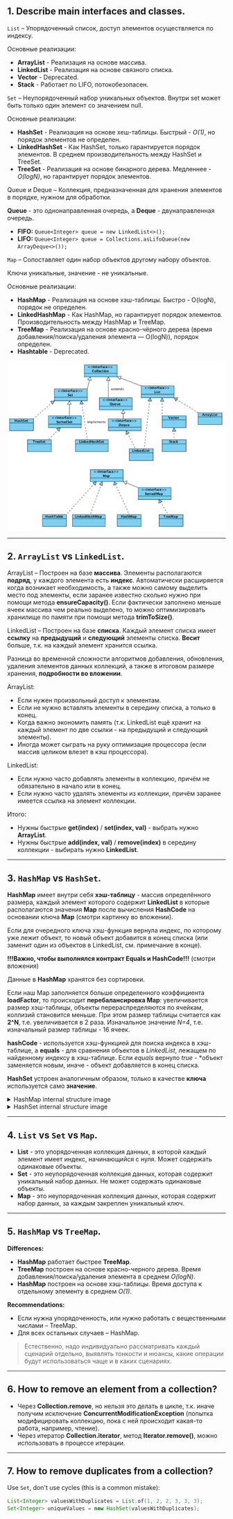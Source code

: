 ## 1. Describe main interfaces and classes.

`List` – Упорядоченный список, доступ элементов осуществляется по индексу.

Основные реализации:
- **ArrayList** - Реализация на основе массива.
- **LinkedList** - Реализация на основе связного списка.
- **Vector** - Deprecated. 
- **Stack** - Работает по LIFO, потокобезопасен.

`Set` – Неупорядоченный набор уникальных объектов. Внутри set может быть только один элемент со значением null.

Основные реализации:
- **HashSet** - Реализация на основе хеш-таблицы. Быстрый - *O(1)*, но порядок элементов не определен.
- **LinkedHashSet** - Как HashSet, только гарантируется порядок элементов. В среднем производительность между HashSet и TreeSet.
- **TreeSet** - Реализация на основе бинарного дерева. Медленнее - *O(logN)*, но гарантирует порядок элементов.

Queue и Deque – Коллекция, предназначенная для хранения элементов в порядке, нужном для обработки.

**Queue** - это однонаправленная очередь, а **Deque** - двунаправленная очередь.
- **FIFO:** ```Queue<Integer> queue = new LinkedList<>();```
- **LIFO:** ```Queue<Integer> queue = Collections.asLifoQueue(new ArrayDeque<>());```

`Map` – Сопоставляет один набор объектов другому набору объектов.

Ключи уникальные, значение - не уникальные.

Основные реализации:
- **HashMap** - Реализация на основе хэш-таблицы. Быстро - O(logN), порядок не определен.
- **LinkedHashMap** - Как HashMap, но гарантирует порядок элементов. Производительность между HashMap и TreeMap.
- **TreeMap** - Реализация на основе красно-чёрного дерева (время добавления/поиска/удаления элемента — O(logN)), порядок определен.
- **Hashtable** - Deprecated.

![](/resources/data/blog/java-collections-questions/collection-classes.png)

--------------------

## 2. `ArrayList` vs `LinkedList`.

ArrayList – Построен на базе **массива**.
Элементы располагаются **подряд**, у каждого элемента есть **индекс**.
Автоматически расширяется когда возникает необходимость, а также можно самому выделить место под элементы, если заранее известно сколько нужно при помощи метода **ensureCapacity()**.
Если фактически заполнено меньше ячеек массива чем реально выделено, то можно оптимизировать хранилище по памяти при помощи метода **trimToSize()**.

LinkedList – Построен на базе **списка**.
Каждый элемент списка имеет **ссылку** на **предыдущий** и **следующий** элементы списка.
**Весит** больше, т.к. на каждый элемент хранится ссылка.

Разница во временной сложности алгоритмов добавления, обновления, удаления элементов данных коллекций, а также в итоговом размере хранения, **подробности во вложении**.

ArrayList:
- Если нужен произвольный доступ к элементам.
- Если не нужно вставлять элементы в середину списка, а только в конец.
- Когда важно экономить память (т.к. LinkedList ещё хранит на каждый элемент по две ссылки - на предыдущий и следующий элементы).
- Иногда может сыграть на руку оптимизация процессора (если массив целиком влезет в кэш процессора).

LinkedList:
- Если нужно часто добавлять элементы в коллекцию, причём не обязательно в начало или в конец.
- Если нужно часто удалять элементы из коллекции, причём заранее имеется ссылка на элемент коллекции.

Итого:
- Нужны быстрые **get(index)** / **set(index, val)** - выбрать нужно **ArrayList**.
- Нужны быстрые **add(index, val)** / **remove(index)** в середину коллекции - выбирать нужно **LinkedList**.

--------------------

## 3. `HashMap` vs `HashSet`.

**HashMap** имеет внутри себя **хэш-таблицу** - массив определённого размера, каждый элемент которого содержит **LinkedList** в которые располагаются значения **Map** после вычисления **HashCode** на основании ключа **Map** (смотри картинку во вложении).

Если для очередного ключа хэш-функция вернула индекс, по которому уже лежит объект, то новый объект добавится в конец списка (или заменит один из объектов в LinkedList, см. примечание в конце).

**!!!Важно, чтобы выполнялся контракт Equals и HashCode!!!** (смотри вложения)

Данные в **HashMap** хранятся без сортировки.

Если наш Map заполняется больше определенного коэффициента **loadFactor**, то происходит **перебалансировка Map**: увеличивается размер хэш-таблицы, объекты перераспределяются по ячейкам, коллизий становится меньше. При этом размер таблицы считается как **2^N**, т.е. увеличивается в 2 раза. Изначальное значение *N=4*, т.е. изначальный размер таблицы - 16 ячеек.

**hashCode** - используется хэш-функцией для поиска индекса в хэш-таблице, а **equals** - для сравнения объектов в *LinkedList*, лежащем по найденному индексу в хэш-таблице. Если *equals* вернуло *true* - *объект заменяется новым, иначе - объект добавляется в конец списка.

**HashSet** устроен аналогичным образом, только в качестве **ключа** используется само **значение**.

<details>
  <summary>HashMap internal structure image</summary>
  
  ![](/resources/data/blog/java-collections-questions/hashmap.png)
  
</details>

<details>
  <summary>HashSet internal structure image</summary>
  
  ![](/resources/data/blog/java-collections-questions/hashset.png)
  
</details>

--------------------

## 4. `List` vs `Set` vs `Map`.

- **List** - это упорядоченная коллекция данных, в которой каждый элемент имеет индекс, начинающийся с нуля. Может содержать одинаковые объекты.
- **Set** - это неупорядоченная коллекция данных, которая содержит уникальный набор данных. Не может содержать одинаковые объекты.
- **Map** - это неупорядоченная коллекция данных, которая содержит набор данных, за каждым закреплен уникальный ключ.

--------------------

## 5. `HashMap` vs `TreeMap`.

**Differences:**
- **HashMap** работает быстрее **TreeMap**.
- **TreeMap** построен на основе красно-черного дерева. Время добавления/поиска/удаления элемента в среднем *O(logN)*.
- **HashMap** построен на основе хэш-таблицы. Время доступа к отдельному элементу в среднем *O(1)*.

**Recommendations:**
- Если нужна упорядоченность, или нужно работать с вещественными числами – TreeMap. 
- Для всех остальных случаев – HashMap.

> Естественно, надо индивидуально рассматривать каждый сценарий отдельно, выявлять тонкости и нюансы, какие операции будут использоваться чаще и в каких сценариях.

--------------------

## 6. How to remove an element from a collection?

- Через **Collection.remove**, но нельзя это делать в цикле, т.к. иначе получим исключение **ConcurrentModificationException** (попытка модифицировать коллекцию, пока с ней происходит какая-то работа, например, чтение).
- Через итератор **Collection.iterator**, метод **Iterator.remove()**, можно использовать в процессе итерации.

--------------------

## 7. How to remove duplicates from a collection?

Use `Set`, don't use cycles (this is a common mistake):

```java
List<Integer> valuesWithDuplicates = List.of(1, 2, 2, 3, 3, 3);
Set<Integer> uniqueValues = new HashSet(valuesWithDuplicates);
```
